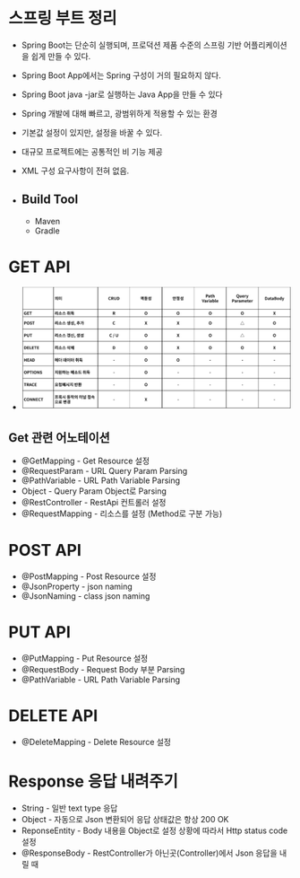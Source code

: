 # 스프링 부트 정리

* Spring Boot는 단순히 실행되며, 프로덕션 제품 수준의 스프링 기반 어플리케이션을 쉽게 만들 수 있다.
* Spring Boot App에서는 Spring 구성이 거의 필요하지 않다.
* Spring Boot java -jar로 실행하는 Java App을 만들 수 있다

* Spring 개발에 대해 빠르고, 광범위하게 적용할 수 있는 환경 
* 기본값 설정이 있지만, 설정을 바꿀 수 있다.
* 대규모 프로젝트에는 공통적인 비 기능 제공
* XML 구성 요구사항이 전혀 없음.


* ## Build Tool
  * Maven
  * Gradle


# GET API

* ![](img/2021-06-17-17-08-02.png)


## Get 관련 어노테이션

* @GetMapping - Get Resource 설정
* @RequestParam - URL Query Param Parsing
* @PathVariable - URL Path Variable Parsing
* Object - Query Param Object로 Parsing
* @RestController - RestApi 컨트롤러 설정
* @RequestMapping - 리소스를 설정 (Method로 구분 가능)


# POST API

* @PostMapping - Post Resource 설정
* @JsonProperty - json naming
* @JsonNaming - class json naming


# PUT API

* @PutMapping - Put Resource 설정
* @RequestBody - Request Body 부분 Parsing
* @PathVariable - URL Path Variable Parsing 

# DELETE API

* @DeleteMapping - Delete Resource 설정


# Response 응답 내려주기

* String - 일반 text type 응답
* Object - 자동으로 Json 변환되어 응답 상태값은 항상 200 OK
* ReponseEntity - Body 내용을 Object로 설정 상황에 따라서 Http status code 설정
* @ResponseBody - RestController가 아닌곳(Controller)에서 Json 응답을 내릴 때